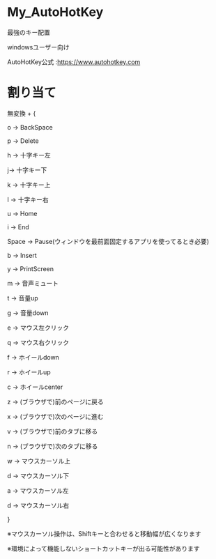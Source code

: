 # My_AutoHotKey
最強のキー配置

windowsユーザー向け

AutoHotKey公式 :https://www.autohotkey.com

# 割り当て
無変換 + {

  o -> BackSpace
  
  p -> Delete
  
  
  h -> 十字キー左
  
  j-> 十字キー下
  
  k -> 十字キー上
  
  l -> 十字キー右
  
  
  u -> Home
  
  i -> End
  
  Space -> Pause(ウィンドウを最前面固定するアプリを使ってるとき必要)
  
  b -> Insert
  
  y -> PrintScreen
  
  
  m -> 音声ミュート
  
  t -> 音量up
  
  g -> 音量down
  
  
  e -> マウス左クリック
  
  q -> マウス右クリック
  
  f -> ホイールdown
  
  r -> ホイールup
  
  c -> ホイールcenter
  
  
  z -> (ブラウザで)前のページに戻る
  
  x -> (ブラウザで)次のページに進む
  
  v -> (ブラウザで)前のタブに移る
  
  n -> (ブラウザで)次のタブに移る
  
  
  w -> マウスカーソル上
  
  d -> マウスカーソル下
  
  a -> マウスカーソル左
  
  d -> マウスカーソル右
  
  }
  
  
※マウスカーソル操作は、Shiftキーと合わせると移動幅が広くなります

※環境によって機能しないショートカットキーが出る可能性があります
